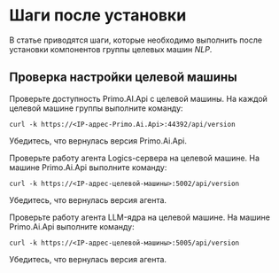 # Шаги после установки

В статье приводятся шаги, которые необходимо выполнить после установки компонентов группы целевых машин *NLP*.

## Проверка настройки целевой машины

Проверьте доступность Primo.AI.Api с целевой машины. На каждой целевой машине группы выполните команду:
```
curl -k https://<IP-адрес-Primo.Ai.Api>:44392/api/version
```
Убедитесь, что вернулась версия Primo.Ai.Api.

Проверьте работу агента Logics-сервера на целевой машине. На машине Primo.Ai.Api выполните команду:
```
curl -k https://<IP-адрес-целевой-машины>:5002/api/version
```
Убедитесь, что вернулась версия агента.

Проверьте работу агента LLM-ядра на целевой машине. На машине Primo.Ai.Api выполните команду:
```
curl -k https://<IP-адрес-целевой-машины>:5005/api/version
```
Убедитесь, что вернулась версия агента.
